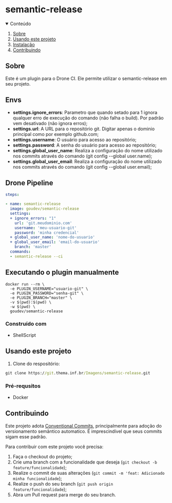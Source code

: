 # semantic-release
<details open="open">
  <summary>Conteúdo</summary>
  <ol>
    <li>
      <a href="#sobre">Sobre</a>
    </li>
    <li>
      <a href="#usando-este-projeto">Usando este projeto</a>
    </li>
    <li>
        <a href="#instalação">Instalação</a>
    </li>
    <li><a href="#contribuindo">Contribuindo</a></li>
  </ol>
</details>

<!-- ABOUT THE PROJECT -->
## Sobre

Este é um plugin para o Drone CI. Ele permite utilizar o semantic-release em seu projeto. 

## Envs
* **settings.ignore_errors**: Parametro que quando setado para 1 ignora qualquer erro de execução do comando (não falha o build). Por padrão vem desativado (não ignora erros);
* **settings.url**: A URL para o repositório git. Digitar apenas o dominio principal como por exemplo github.com; 
* **settings.username**: O usuário para acesso ao repositório;
* **settings.password**: A senha do usuário para acesso ao repositório;
* **settings.global_user_name**: Realiza a configuração do nome utilizado nos commits através do comando (git config --global user.name);
* **settings.global_user_email**: Realiza a configuração do nome utilizado nos commits através do comando (git config --global user.email);

## Drone Pipeline
```yaml
steps:

- name: semantic-release
  image: goudev/semantic-release
  settings:
  + ignore_errors: "1"
    url: 'git.meudominio.com'
    username: 'meu-usuario-git'
    password: 'minha credencial'
  + global_user_name: 'nome-do-usuario'
  + global_user_email: 'email-do-usuario'
    branch: 'master' 
  commands:
  - semantic-release --ci
```
## Executando o plugin manualmente

```shell
docker run --rm \
  -e PLUGIN_USERNAME="usuario-git" \
  -e PLUGIN_PASSWORD="senha-git" \
  -e PLUGIN_BRANCH="master" \
  -v $(pwd):$(pwd) \
  -w $(pwd) \
  goudev/semantic-release
```
### Construído com

* ShellScript

<!-- GETTING STARTED -->
## Usando este projeto

1. Clone do respositório:
```cmd
git clone https://git.thema.inf.br/Imagens/semantic-release.git
```

### Pré-requsitos

* Docker

## Contribuindo

Este projeto adota [Conventional Commits](https://www.conventionalcommits.org/en/v1.0.0/), principalmente para adoção do versionamento semântico automatico. É imprescindível que seus commits sigam esse padrão. 

Para contribuir com este projeto você precisa:

1. Faça o checkout do projeto;
2. Crie uma branch com a funcionalidade que deseja (`git checkout -b feature/funcionalidade`);
3. Realize o commit de suas alterações (`git commit -m 'feat: Adicionado minha funcionalidade`);
4. Realize o push do seu branch (`git push origin feature/funcionalidade`);
5. Abra um Pull request para merge do seu branch.